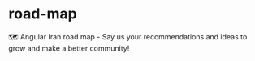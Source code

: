 # road-map
🗺 Angular Iran road map - Say us your recommendations and ideas to grow and make a better community! 
